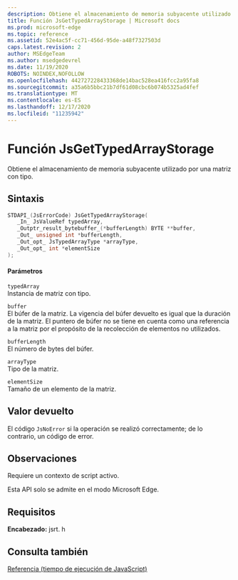 ```yaml
---
description: Obtiene el almacenamiento de memoria subyacente utilizado por una matriz con tipo.
title: Función JsGetTypedArrayStorage | Microsoft docs
ms.prod: microsoft-edge
ms.topic: reference
ms.assetid: 52e4ac5f-cc71-456d-95de-a48f7327503d
caps.latest.revision: 2
author: MSEdgeTeam
ms.author: msedgedevrel
ms.date: 11/19/2020
ROBOTS: NOINDEX,NOFOLLOW
ms.openlocfilehash: 442727228433368de14bac528ea416fcc2a95fa8
ms.sourcegitcommit: a35a6b5bbc21b7df61d08cbc6b074b5325ad4fef
ms.translationtype: MT
ms.contentlocale: es-ES
ms.lasthandoff: 12/17/2020
ms.locfileid: "11235942"
---
```

# Función JsGetTypedArrayStorage

Obtiene el almacenamiento de memoria subyacente utilizado por una matriz con tipo.  
  
## Sintaxis  
  
```cpp  
STDAPI_(JsErrorCode) JsGetTypedArrayStorage(  
   _In_ JsValueRef typedArray,  
   _Outptr_result_bytebuffer_(*bufferLength) BYTE **buffer,  
   _Out_ unsigned int *bufferLength,  
   _Out_opt_ JsTypedArrayType *arrayType,  
   _Out_opt_ int *elementSize  
);  
```  
  
#### Parámetros  
 `typedArray`  
 Instancia de matriz con tipo.  
  
 `buffer`  
 El búfer de la matriz. La vigencia del búfer devuelto es igual que la duración de la matriz. El puntero de búfer no se tiene en cuenta como una referencia a la matriz por el propósito de la recolección de elementos no utilizados.  
  
 `bufferLength`  
 El número de bytes del búfer.  
  
 `arrayType`  
 Tipo de la matriz.  
  
 `elementSize`  
 Tamaño de un elemento de la matriz.  
  
## Valor devuelto  
 El código `JsNoError` si la operación se realizó correctamente; de lo contrario, un código de error.  
  
## Observaciones  
 Requiere un contexto de script activo.  
  
 Esta API solo se admite en el modo Microsoft Edge.  
  
## Requisitos  
 **Encabezado:** jsrt. h  
  
## Consulta también  
 [Referencia (tiempo de ejecución de JavaScript)](../chakra-hosting/reference-javascript-runtime.md)
